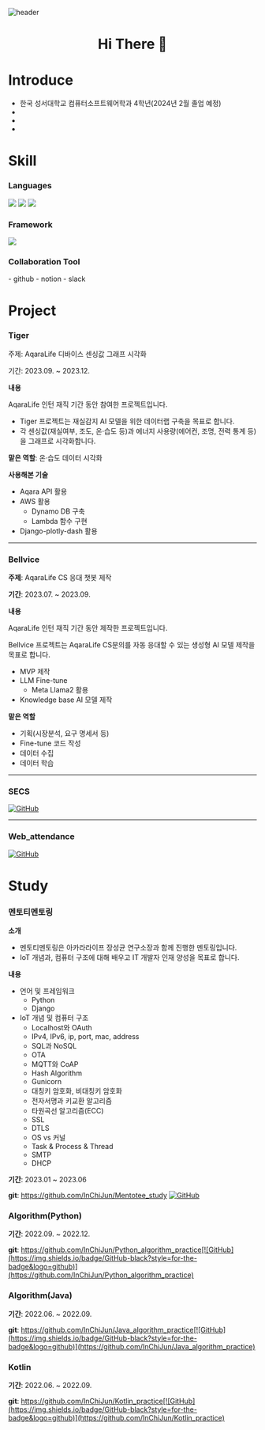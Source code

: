 ![header](https://capsule-render.vercel.app/api?type=waving&color=auto&height=300&section=header&text=ChiJun%20In&fontSize=90&animation=fadeIn&fontAlignY=38&desc=Embedded%20Software%20Developer&descAlignY=51&descAlign=72)

# <p align='center'> Hi There 👋</p>

# Introduce

- 한국 성서대학교 컴퓨터소프트웨어학과 4학년(2024년 2월 졸업 예정)
- 
- 
- 

# Skill

### Languages

<div>
  <img src="https://img.shields.io/badge/C/C99-A8B9CC?style=flat-square&logo=C&logoColor=black">
  <img src="https://img.shields.io/badge/Python-3776AB?style=flat-square&logo=Python&logoColor=white">
  <img src="https://img.shields.io/badge/Java-3776AB?style=flat-square&logo=Java&logoColor=white">
</div>

### Framework

<div>
  <img src="https://img.shields.io/badge/Django-092E20?style=flat-square&logo=Django&logoColor=White">
</div>

### Collaboration Tool

<div>
  - github
  - notion
  - slack
</div>

# Project
### **Tiger**

주제: AqaraLife 디바이스 센싱값 그래프 시각화

기간: 2023.09. ~ 2023.12.

**내용**

AqaraLife 인턴 재직 기간 동안 참여한 프로젝트입니다.

- Tiger 프로젝트는 재실감지 AI 모델을 위한 데이터랩 구축을 목표로 합니다.
- 각 센싱값(재실여부, 조도, 온·습도 등)과 에너지 사용량(에어컨, 조명, 전력 통계 등)을 그래프로 시각화합니다.

**맡은 역할**: 온·습도 데이터 시각화

**사용해본 기술**

- Aqara API 활용
- AWS 활용
    - Dynamo DB 구축
    - Lambda 함수 구현
- Django-plotly-dash 활용

---
### Bellvice

**주제**: AqaraLife CS 응대 챗봇 제작

**기간**: 2023.07. ~ 2023.09.

**내용**

AqaraLife 인턴 재직 기간 동안 제작한 프로젝트입니다.

Bellvice 프로젝트는 AqaraLife CS문의를 자동 응대할 수 있는 생성형 AI 모델 제작을 목표로 합니다.

- MVP 제작
- LLM Fine-tune
    - Meta Llama2 활용
- Knowledge base AI 모델 제작

**맡은 역할**

- 기획(시장분석, 요구 명세서 등)
- Fine-tune 코드 작성
- 데이터 수집
- 데이터 학습
---
### SECS

[![GitHub](https://img.shields.io/badge/GitHub-black?style=for-the-badge&logo=github)](https://github.com/InChiJun/SECS)

---
### Web_attendance

[![GitHub](https://img.shields.io/badge/GitHub-black?style=for-the-badge&logo=github)](https://github.com/InChiJun/Web_attendance)

# Study

### 멘토티멘토링

**소개**

- 멘토티멘토링은 아카라라이프 장성균 연구소장과 함께 진행한 멘토링입니다.
- IoT 개념과, 컴퓨터 구조에 대해 배우고 IT 개발자 인재 양성을 목표로 합니다.

**내용**

- 언어 및 프레임워크
    - Python
    - Django
- IoT 개념 및 컴퓨터 구조
    - Localhost와 OAuth
    - IPv4, IPv6, ip, port, mac, address
    - SQL과 NoSQL
    - OTA
    - MQTT와 CoAP
    - Hash Algorithm
    - Gunicorn
    - 대칭키 암호화, 비대칭키 암호화
    - 전자서명과 키교환 알고리즘
    - 타원곡선 알고리즘(ECC)
    - SSL
    - DTLS
    - OS vs 커널
    - Task & Process & Thread
    - SMTP
    - DHCP
        
**기간**: 2023.01 ~ 2023.06

**git**: https://github.com/InChiJun/Mentotee_study
[![GitHub](https://img.shields.io/badge/GitHub-black?style=for-the-badge&logo=github)](https://github.com/InChiJun/Mentotee_study)

### Algorithm(Python)

**기간**: 2022.09. ~ 2022.12.

**git**: https://github.com/InChiJun/Python_algorithm_practice[![GitHub](https://img.shields.io/badge/GitHub-black?style=for-the-badge&logo=github)](https://github.com/InChiJun/Python_algorithm_practice)

### Algorithm(Java)

**기간**: 2022.06. ~ 2022.09.

**git**: https://github.com/InChiJun/Java_algorithm_practice[![GitHub](https://img.shields.io/badge/GitHub-black?style=for-the-badge&logo=github)](https://github.com/InChiJun/Java_algorithm_practice)

### Kotlin

**기간**: 2022.06. ~ 2022.09.

**git**: https://github.com/InChiJun/Kotlin_practice[![GitHub](https://img.shields.io/badge/GitHub-black?style=for-the-badge&logo=github)](https://github.com/InChiJun/Kotlin_practice)
